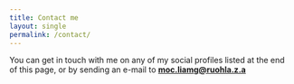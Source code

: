 ```yaml
---
title: Contact me
layout: single
permalink: /contact/
---
```


You can get in touch with me on any of my social profiles listed at the end of this page, or by sending an e-mail to **<span class="obfuscate">moc.liamg@ruohla.z.a</span>**
